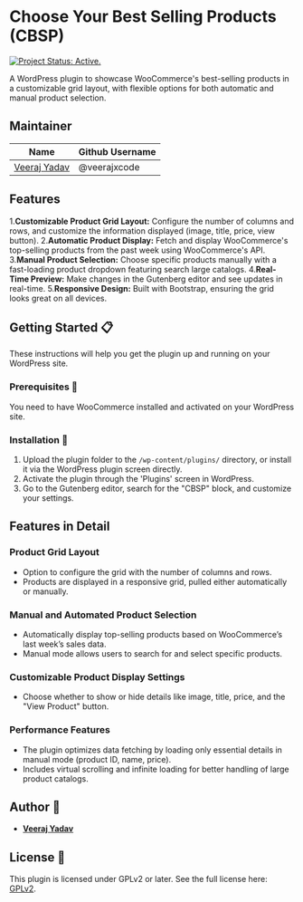 # Choose Your Best Selling Products (CBSP)

[![Project Status: Active.](https://www.repostatus.org/badges/latest/active.svg)](https://www.repostatus.org/#active)

A WordPress plugin to showcase WooCommerce's best-selling products in a customizable grid layout, with flexible options for both automatic and manual product selection.

<!-- Add a relevant banner image here -->

## Maintainer

| Name                                                   | Github Username |
|--------------------------------------------------------|-----------------|
| [Veeraj Yadav](mailto:veer.sservices@gmail.com)        |  @veerajxcode   |

## Features
1.**Customizable Product Grid Layout:** Configure the number of columns and rows, and customize the information displayed (image, title, price, view button).
2.**Automatic Product Display:** Fetch and display WooCommerce's top-selling products from the past week using WooCommerce's API.
3.**Manual Product Selection:** Choose specific products manually with a fast-loading product dropdown featuring search large catalogs.
4.**Real-Time Preview:** Make changes in the Gutenberg editor and see updates in real-time.
5.**Responsive Design:** Built with Bootstrap, ensuring the grid looks great on all devices.

## Getting Started :clipboard:

These instructions will help you get the plugin up and running on your WordPress site.

### Prerequisites :door:

You need to have WooCommerce installed and activated on your WordPress site.

### Installation :wrench:

1. Upload the plugin folder to the `/wp-content/plugins/` directory, or install it via the WordPress plugin screen directly.
2. Activate the plugin through the 'Plugins' screen in WordPress.
3. Go to the Gutenberg editor, search for the "CBSP" block, and customize your settings.

## Features in Detail

### Product Grid Layout

- Option to configure the grid with the number of columns and rows.
- Products are displayed in a responsive grid, pulled either automatically or manually.

### Manual and Automated Product Selection

- Automatically display top-selling products based on WooCommerce’s last week’s sales data.
- Manual mode allows users to search for and select specific products.

### Customizable Product Display Settings

- Choose whether to show or hide details like image, title, price, and the "View Product" button.

### Performance Features

- The plugin optimizes data fetching by loading only essential details in manual mode (product ID, name, price).
- Includes virtual scrolling and infinite loading for better handling of large product catalogs.


## Author :pencil:

* **[Veeraj Yadav](#)**

## License :scroll:

This plugin is licensed under GPLv2 or later. See the full license here: [GPLv2](https://www.gnu.org/licenses/old-licenses/gpl-2.0.en.html).

